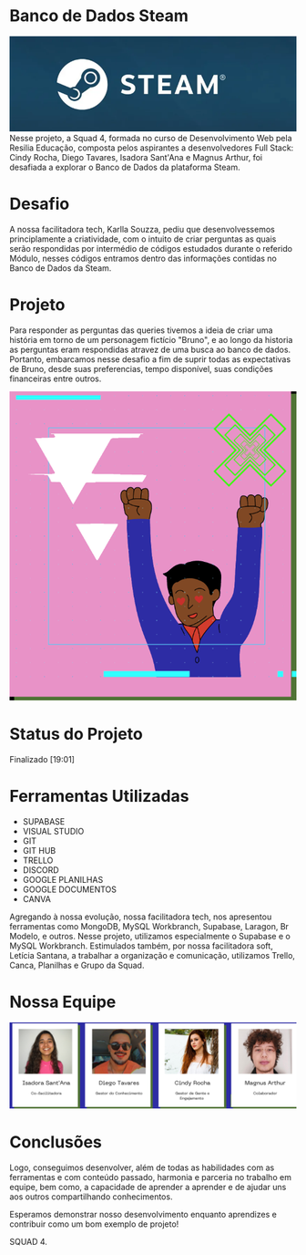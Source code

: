 # Banco de Dados Steam
<img src="imagens/logo.webp">
Nesse projeto, a Squad 4, formada no curso de Desenvolvimento Web pela Resilia Educação, composta pelos aspirantes a desenvolvedores Full Stack: Cindy Rocha, Diego Tavares, Isadora Sant'Ana e Magnus Arthur, foi desafiada a explorar o Banco de Dados da plataforma Steam.

# Desafio 
A nossa facilitadora tech, Karlla Souzza, pediu que desenvolvessemos principlamente a criatividade, com o intuito de criar perguntas as quais serão respondidas por intermédio de códigos estudados durante o referido Módulo, nesses códigos entramos dentro das informações contidas no Banco de Dados da Steam.

# Projeto 
Para responder as perguntas das queries tivemos a ideia de criar uma história em torno de um personagem fictício "Bruno", e ao longo da historia as perguntas eram respondidas atravez de uma busca ao banco de dados. Portanto, embarcamos nesse desafio a fim de suprir todas as expectativas de Bruno, desde suas preferencias, tempo disponível, suas condições financeiras entre outros.


<img src="imagens/person.png">

# Status do Projeto 
Finalizado
[19:01]
# Ferramentas Utilizadas 
- SUPABASE
- VISUAL STUDIO
- GIT
- GIT HUB
- TRELLO
- DISCORD
- GOOGLE PLANILHAS
- GOOGLE DOCUMENTOS
- CANVA
<p>
Agregando à nossa evolução, nossa facilitadora tech, nos apresentou ferramentas como MongoDB, MySQL Workbranch, Supabase, Laragon, Br Modelo, e outros. Nesse projeto, utilizamos especialmente o Supabase e o MySQL Workbranch. Estimulados também, por nossa facilitadora soft, Letícia Santana, a trabalhar a organização e comunicação, utilizamos Trello, Canca, Planilhas e Grupo da Squad.
</p>

# Nossa Equipe 
<img src=imagens/time.png>



# Conclusões 
Logo, conseguimos desenvolver, além de todas as habilidades com as ferramentas e com conteúdo passado, harmonia e parceria no trabalho em equipe, bem como, a capacidade de aprender a aprender e de ajudar uns aos outros compartilhando conhecimentos.

Esperamos demonstrar nosso desenvolvimento enquanto aprendizes e contribuir como um bom exemplo de projeto!
<p>SQUAD 4.</p>